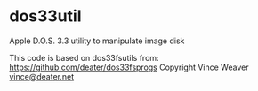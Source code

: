 # dos33util
Apple D.O.S. 3.3 utility to manipulate image disk

This code is based on dos33fsutils from:
https://github.com/deater/dos33fsprogs
Copyright Vince Weaver <vince@deater.net>
